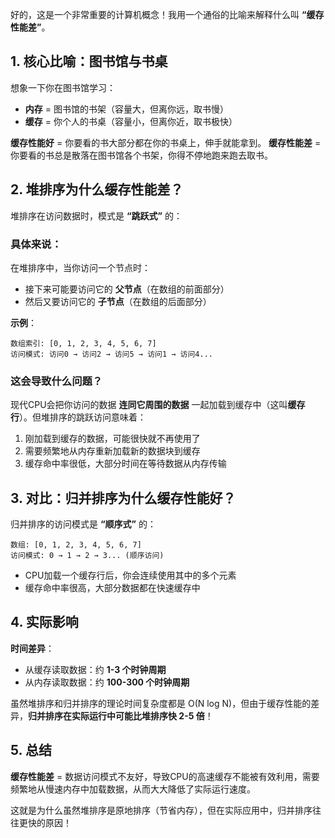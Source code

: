好的，这是一个非常重要的计算机概念！我用一个通俗的比喻来解释什么叫 **“缓存性能差”**。

## 1. 核心比喻：图书馆与书桌

想象一下你在图书馆学习：
- **内存** = 图书馆的书架（容量大，但离你远，取书慢）
- **缓存** = 你个人的书桌（容量小，但离你近，取书极快）

**缓存性能好** = 你要看的书大部分都在你的书桌上，伸手就能拿到。
**缓存性能差** = 你要看的书总是散落在图书馆各个书架，你得不停地跑来跑去取书。

## 2. 堆排序为什么缓存性能差？

堆排序在访问数据时，模式是 **“跳跃式”** 的：

### 具体来说：
在堆排序中，当你访问一个节点时：
- 接下来可能要访问它的 **父节点**（在数组的前面部分）
- 然后又要访问它的 **子节点**（在数组的后面部分）

**示例**：
```
数组索引: [0, 1, 2, 3, 4, 5, 6, 7]
访问模式: 访问0 → 访问2 → 访问5 → 访问1 → 访问4...
```

### 这会导致什么问题？
现代CPU会把你访问的数据 **连同它周围的数据** 一起加载到缓存中（这叫**缓存行**）。但堆排序的跳跃访问意味着：
1. 刚加载到缓存的数据，可能很快就不再使用了
2. 需要频繁地从内存重新加载新的数据块到缓存
3. 缓存命中率很低，大部分时间在等待数据从内存传输

## 3. 对比：归并排序为什么缓存性能好？

归并排序的访问模式是 **“顺序式”** 的：

```
数组: [0, 1, 2, 3, 4, 5, 6, 7]
访问模式: 0 → 1 → 2 → 3... (顺序访问)
```

- CPU加载一个缓存行后，你会连续使用其中的多个元素
- 缓存命中率很高，大部分数据都在快速缓存中

## 4. 实际影响

**时间差异**：
- 从缓存读取数据：约 **1-3 个时钟周期**
- 从内存读取数据：约 **100-300 个时钟周期**

虽然堆排序和归并排序的理论时间复杂度都是 O(N log N)，但由于缓存性能的差异，**归并排序在实际运行中可能比堆排序快 2-5 倍**！

## 5. 总结

**缓存性能差** = 数据访问模式不友好，导致CPU的高速缓存不能被有效利用，需要频繁地从慢速内存中加载数据，从而大大降低了实际运行速度。

这就是为什么虽然堆排序是原地排序（节省内存），但在实际应用中，归并排序往往更快的原因！